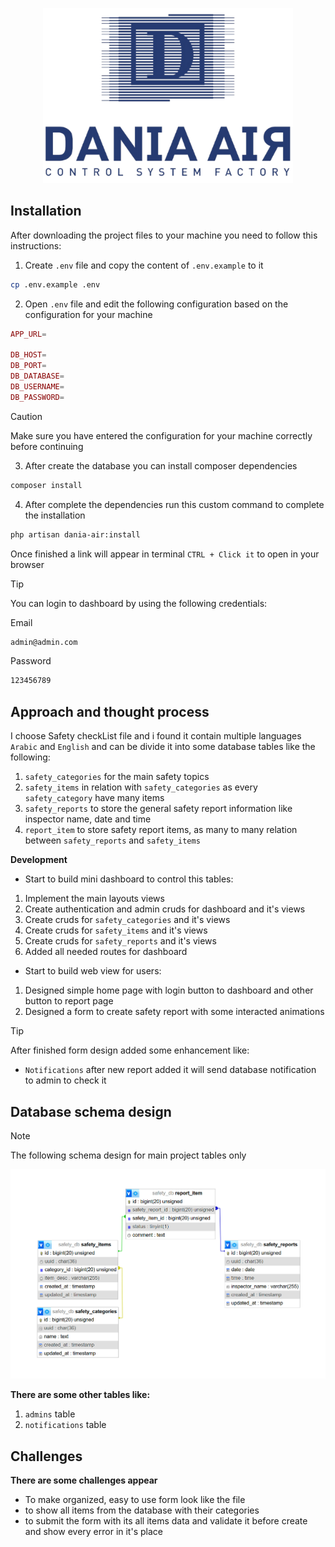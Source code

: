 <p align="center"><a href="https://daniaair.com" target="_blank"><img src="public\assets\images\logo.png" width="400" alt="Dania Air Logo"></a></p> 


## Installation
After downloading the project files to your machine you need to follow this instructions:

1. Create `.env` file and copy the content of `.env.example` to it

```bash
cp .env.example .env
```

2. Open `.env` file and edit the following configuration based on the configuration for your machine

```php
APP_URL=

DB_HOST=
DB_PORT=
DB_DATABASE=
DB_USERNAME=
DB_PASSWORD=
```
> [!CAUTION]
> Make sure you have entered the configuration for your machine correctly before continuing

3. After create the database you can install composer dependencies

```bash
composer install
```

4. After complete the dependencies run this custom command to complete the installation

```bash
php artisan dania-air:install
```

Once finished a link will appear in terminal `CTRL + Click it` to open in your browser

> [!TIP]
> You can login to dashboard by using the following credentials:
>
> Email
> ```bash
> admin@admin.com
> ```
> Password
> ```bash
> 123456789
> ```

## Approach and thought process

I choose Safety checkList file and i found it contain multiple languages `Arabic` and `English`
and can be divide it into some database tables like the following:

1. `safety_categories` for the main safety topics
2. `safety_items` in relation with `safety_categories` as every `safety_category` have many items
3. `safety_reports` to store the general safety report information like inspector name, date and time
4. `report_item` to store safety report items, as many to many relation between `safety_reports` and `safety_items`

__Development__
- Start to build mini dashboard to control this tables:
1. Implement the main layouts views
2. Create authentication and admin cruds for dashboard and it's views
3. Create cruds for `safety_categories` and it's views
4. Create cruds for `safety_items` and it's views 
5. Create cruds for `safety_reports` and it's views
6. Added all needed routes for dashboard

- Start to build web view for users:
1. Designed simple home page with login button to dashboard and other button to report page
2. Designed a form to create safety report with some interacted animations

> [!TIP]
> After finished form design added some enhancement like:
>
> - `Notifications` after new report added it will send database notification to admin to check it

## Database schema design

> [!NOTE]
> The following schema design for main project tables only

<p align="center"><img src="public\assets\images\database.png" width="800" alt="Database schema"></p>

__There are some other tables like:__
1. `admins` table
2. `notifications` table

## Challenges

__There are some challenges appear__
- To make organized, easy to use form look like the file 
- to show all items from the database with their categories
- to submit the form with its all items data and validate it before create and show every error in it's place



